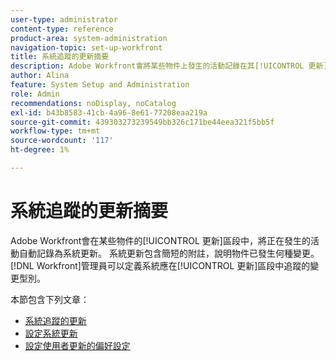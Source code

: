 ```yaml
---
user-type: administrator
content-type: reference
product-area: system-administration
navigation-topic: set-up-workfront
title: 系統追蹤的更新摘要
description: Adobe Workfront會將某些物件上發生的活動記錄在其[!UICONTROL 更新]區域中。 系統更新包含簡短的附註，說明物件已發生何種變更。 [!DNL Workfront] 管理員可以定義系統應在[!UICONTROL 更新]區段中追蹤的變更型別。
author: Alina
feature: System Setup and Administration
role: Admin
recommendations: noDisplay, noCatalog
exl-id: b43b8583-41cb-4a96-8e61-77208eaa219a
source-git-commit: 439303273239549bb326c171be44eea321f5bb5f
workflow-type: tm+mt
source-wordcount: '117'
ht-degree: 1%

---
```


# 系統追蹤的更新摘要

<!--Audited: April, 2024-->

Adobe Workfront會在某些物件的[!UICONTROL 更新]區段中，將正在發生的活動自動記錄為系統更新。 系統更新包含簡短的附註，說明物件已發生何種變更。 [!DNL Workfront]管理員可以定義系統應在[!UICONTROL 更新]區段中追蹤的變更型別。

本節包含下列文章：

* [系統追蹤的更新](../../../administration-and-setup/set-up-workfront/system-tracked-update-feeds/system-tracked-update-feeds.md)
* [設定系統更新](../../../administration-and-setup/set-up-workfront/system-tracked-update-feeds/configure-system-updates.md)
* [設定使用者更新的偏好設定](../../../administration-and-setup/set-up-workfront/system-tracked-update-feeds/configure-preferences-user-updates.md)
